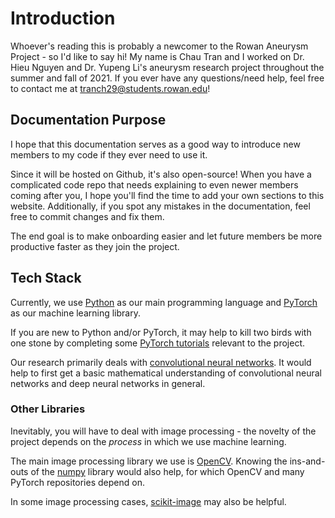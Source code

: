 # Introduction

Whoever's reading this is probably a newcomer to the Rowan Aneurysm Project - so I'd like to say hi!
My name is Chau Tran and I worked on Dr. Hieu Nguyen and Dr. Yupeng Li's aneurysm research project throughout 
the summer and fall of 2021. If you ever have any questions/need help, feel free to contact me at tranch29@students.rowan.edu!

## Documentation Purpose

I hope that this documentation serves as a good way to introduce new members to my code if they ever need to use it.

Since it will be hosted on Github, it's also open-source! When you have a complicated code repo that needs
explaining to even newer members coming after you, I hope you'll find the time to add your own sections
to this website. Additionally, if you spot any mistakes in the documentation, feel free to commit changes and 
fix them. 

The end goal is to make onboarding easier and let future members be more productive faster as they join the
project.

## Tech Stack

Currently, we use [Python](https://www.python.org/) as our main programming language and [PyTorch](https://pytorch.org/) as our machine learning library.

If you are new to Python and/or PyTorch, it may help to kill two birds with one stone by completing some
[PyTorch tutorials](https://pytorch.org/tutorials/beginner/basics/intro.html) relevant to the project.

Our research primarily deals with [convolutional neural networks](https://www.youtube.com/watch?v=YRhxdVk_sIs). It
would help to first get a basic mathematical understanding of convolutional neural networks and deep neural
networks in general.

### Other Libraries

Inevitably, you will have to deal with image processing - the novelty of the project depends on the
*process* in which we use machine learning.

The main image processing library we use is [OpenCV](https://pypi.org/project/opencv-python/).
Knowing the ins-and-outs of the [numpy](https://numpy.org/) library would also help, for which OpenCV and many
PyTorch repositories depend on.

In some image processing cases, [scikit-image](https://scikit-image.org/) may also be helpful.
